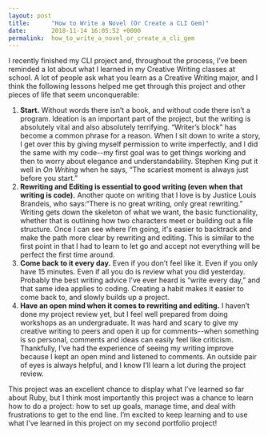 ```yaml
---
layout: post
title:      "How to Write a Novel (Or Create a CLI Gem)"
date:       2018-11-14 16:05:52 +0000
permalink:  how_to_write_a_novel_or_create_a_cli_gem
---
```



I recently finished my CLI project and, throughout the process, I’ve been reminded a lot about what I learned in my Creative Writing classes at school. A lot of people ask what you learn as a Creative Writing major, and I think the following lessons helped me get through this project and other pieces of life that seem unconquerable:

1. **Start.** Without words there isn’t a book, and without code there isn’t a program. Ideation is an important part of the project, but the writing is absolutely vital and also absolutely terrifying. “Writer’s block” has become a common phrase for a reason. When I sit down to write a story, I get over this by giving myself permission to write imperfectly, and I did the same with my code--my first goal was to get things working and then to worry about elegance and understandability. Stephen King put it well in *On Writing* when he says, “The scariest moment is always just before you start.”
2. **Rewriting and Editing is essential to good writing (even when that writing is code).** Another quote on writing that I love is by Justice Louis Brandeis, who says:“There is no great writing, only great rewriting.” Writing gets down the skeleton of what we want, the basic functionality, whether that is outlining how two characters meet or building out a file structure. Once I can see where I’m going, it's easier to backtrack and make the path more clear by rewriting and editing. This is similar to the first point in that I had to learn to let go and accept not everything will be perfect the first time around.
3. **Come back to it every day.** Even if you don’t feel like it. Even if you only have 15 minutes. Even if all you do is review what you did yesterday. Probably the best writing advice I’ve ever heard is “write every day,” and that same idea applies to coding. Creating a habit makes it easier to come back to, and slowly builds up a project. 
4. **Have an open mind when it comes to rewriting and editing.** I haven’t done my project review yet, but I feel well prepared from doing workshops as an undergraduate. It was hard and scary to give my creative writing to peers and open it up for comments--when something is so personal, comments and ideas can easily feel like criticism. Thankfully, I’ve had the experience of seeing my writing improve because I kept an open mind and listened to comments. An outside pair of eyes is always helpful, and I know I’ll learn a lot during the project review.

This project was an excellent chance to display what I’ve learned so far about Ruby, but I think most importantly this project was a chance to learn how to do a project: how to set up goals, manage time, and deal with frustrations to get to the end line. I’m excited to keep learning and to use what I’ve learned in this project on my second portfolio project!

